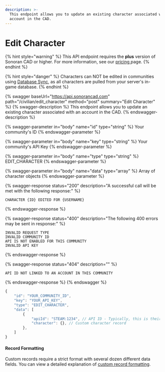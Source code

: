 ```yaml
---
description: >-
  This endpoint allows you to update an existing character associated with an
  account in the CAD.
---
```


# Edit Character

{% hint style="warning" %}
This API endpoint requires the **plus** version of Sonoran CAD or higher. For more information, see our [pricing ](../../../../pricing/faq/)page.
{% endhint %}

{% hint style="danger" %}
Characters can NOT be edited in communities using [Database Sync](../../../../integration-plugins/database-sync-and-merge/), as all characters are pulled from your server's in-game database.
{% endhint %}

{% swagger baseUrl="https://api.sonorancad.com" path="/civilian/edit_character" method="post" summary="Edit Character" %}
{% swagger-description %}
This endpoint allows you to update an existing character associated with an account in the CAD.
{% endswagger-description %}

{% swagger-parameter in="body" name="id" type="string" %}
Your community's ID
{% endswagger-parameter %}

{% swagger-parameter in="body" name="key" type="string" %}
Your community's API Key
{% endswagger-parameter %}

{% swagger-parameter in="body" name="type" type="string" %}
EDIT_CHARACTER
{% endswagger-parameter %}

{% swagger-parameter in="body" name="data" type="array" %}
Array of character objects
{% endswagger-parameter %}

{% swagger-response status="200" description="A successful call will be met with the following response:" %}
```
CHARACTER {ID} EDITED FOR {USERNAME}
```
{% endswagger-response %}

{% swagger-response status="400" description="The following 400 errors may be sent in response:" %}
```http
INVALID REQUEST TYPE
INVALID COMMUNITY ID
API IS NOT ENABLED FOR THIS COMMUNITY
INVALID API KEY
```
{% endswagger-response %}

{% swagger-response status="404" description="" %}
```
API ID NOT LINKED TO AN ACCOUNT IN THIS COMMUNITY
```
{% endswagger-response %}
{% endswagger %}

```javascript
{
    "id": "YOUR_COMMUNITY_ID",
    "key": "YOUR_API_KEY",
    "type": "EDIT_CHARACTER",
    "data": [
        {
            "apiId": "STEAM:1234", // API ID - Typically, this is their Steam Hex
            "character": {}, // Custom character record
        },
    ]
}
```

#### Record Formatting

Custom records require a strict format with several dozen different data fields. You can view a detailed explanation of [custom record formatting](../general/custom-records/#record-formatting).&#x20;
